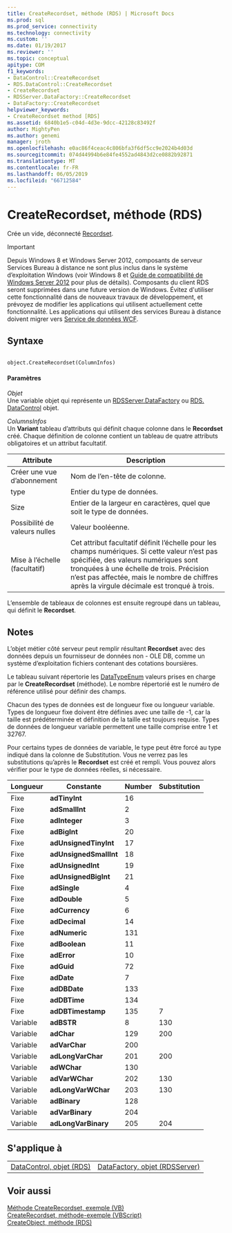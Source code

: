 ```yaml
---
title: CreateRecordset, méthode (RDS) | Microsoft Docs
ms.prod: sql
ms.prod_service: connectivity
ms.technology: connectivity
ms.custom: ''
ms.date: 01/19/2017
ms.reviewer: ''
ms.topic: conceptual
apitype: COM
f1_keywords:
- DataControl::CreateRecordset
- RDS.DataControl::CreateRecordset
- CreateRecordset
- RDSServer.DataFactory::CreateRecordset
- DataFactory::CreateRecordset
helpviewer_keywords:
- CreateRecordset method [RDS]
ms.assetid: 6840b1e5-c04d-4d3e-9dcc-42128c83492f
author: MightyPen
ms.author: genemi
manager: jroth
ms.openlocfilehash: e0ac86f4ceac4c806bfa3f6df5cc9e2024b4d03d
ms.sourcegitcommit: 074d44994b6e84fe4552ad4843d2ce0882b92871
ms.translationtype: MT
ms.contentlocale: fr-FR
ms.lasthandoff: 06/05/2019
ms.locfileid: "66712584"
---
```

# <a name="createrecordset-method-rds"></a>CreateRecordset, méthode (RDS)
Crée un vide, déconnecté [Recordset](../../../ado/reference/ado-api/recordset-object-ado.md).  
  
> [!IMPORTANT]
>  Depuis Windows 8 et Windows Server 2012, composants de serveur Services Bureau à distance ne sont plus inclus dans le système d’exploitation Windows (voir Windows 8 et [Guide de compatibilité de Windows Server 2012](https://www.microsoft.com/download/details.aspx?id=27416) pour plus de détails). Composants du client RDS seront supprimées dans une future version de Windows. Évitez d'utiliser cette fonctionnalité dans de nouveaux travaux de développement, et prévoyez de modifier les applications qui utilisent actuellement cette fonctionnalité. Les applications qui utilisent des services Bureau à distance doivent migrer vers [Service de données WCF](https://go.microsoft.com/fwlink/?LinkId=199565).  
  
## <a name="syntax"></a>Syntaxe  
  
```  
  
object.CreateRecordset(ColumnInfos)  
```  
  
#### <a name="parameters"></a>Paramètres  
 *Objet*  
 Une variable objet qui représente un [RDSServer.DataFactory](../../../ado/reference/rds-api/datafactory-object-rdsserver.md) ou [RDS. DataControl](../../../ado/reference/rds-api/datacontrol-object-rds.md) objet.  
  
 *ColumnsInfos*  
 Un **Variant** tableau d’attributs qui définit chaque colonne dans le **Recordset** créé. Chaque définition de colonne contient un tableau de quatre attributs obligatoires et un attribut facultatif.  
  
|Attribute|Description|  
|---------------|-----------------|  
|Créer une vue d’abonnement|Nom de l’en-tête de colonne.|  
|type|Entier du type de données.|  
|Size|Entier de la largeur en caractères, quel que soit le type de données.|  
|Possibilité de valeurs nulles|Valeur booléenne.|  
|Mise à l’échelle (facultatif)|Cet attribut facultatif définit l’échelle pour les champs numériques. Si cette valeur n’est pas spécifiée, des valeurs numériques sont tronquées à une échelle de trois. Précision n’est pas affectée, mais le nombre de chiffres après la virgule décimale est tronqué à trois.|  
  
 L’ensemble de tableaux de colonnes est ensuite regroupé dans un tableau, qui définit le **Recordset**.  
  
## <a name="remarks"></a>Notes  
 L’objet métier côté serveur peut remplir résultant **Recordset** avec des données depuis un fournisseur de données non - OLE DB, comme un système d’exploitation fichiers contenant des cotations boursières.  
  
 Le tableau suivant répertorie les [DataTypeEnum](../../../ado/reference/ado-api/datatypeenum.md) valeurs prises en charge par le **CreateRecordset** (méthode). Le nombre répertorié est le numéro de référence utilisé pour définir des champs.  
  
 Chacun des types de données est de longueur fixe ou longueur variable. Types de longueur fixe doivent être définies avec une taille de -1, car la taille est prédéterminée et définition de la taille est toujours requise. Types de données de longueur variable permettent une taille comprise entre 1 et 32767.  
  
 Pour certains types de données de variable, le type peut être forcé au type indiqué dans la colonne de Substitution. Vous ne verrez pas les substitutions qu’après le **Recordset** est créé et rempli. Vous pouvez alors vérifier pour le type de données réelles, si nécessaire.  
  
|Longueur|Constante|Number|Substitution|  
|------------|--------------|------------|------------------|  
|Fixe|**adTinyInt**|16||  
|Fixe|**adSmallInt**|2||  
|Fixe|**adInteger**|3||  
|Fixe|**adBigInt**|20||  
|Fixe|**adUnsignedTinyInt**|17||  
|Fixe|**adUnsignedSmallInt**|18||  
|Fixe|**adUnsignedInt**|19||  
|Fixe|**adUnsignedBigInt**|21||  
|Fixe|**adSingle**|4||  
|Fixe|**adDouble**|5||  
|Fixe|**adCurrency**|6||  
|Fixe|**adDecimal**|14||  
|Fixe|**adNumeric**|131||  
|Fixe|**adBoolean**|11||  
|Fixe|**adError**|10||  
|Fixe|**adGuid**|72||  
|Fixe|**adDate**|7||  
|Fixe|**adDBDate**|133||  
|Fixe|**adDBTime**|134||  
|Fixe|**adDBTimestamp**|135|7|  
|Variable|**adBSTR**|8|130|  
|Variable|**adChar**|129|200|  
|Variable|**adVarChar**|200||  
|Variable|**adLongVarChar**|201|200|  
|Variable|**adWChar**|130||  
|Variable|**adVarWChar**|202|130|  
|Variable|**adLongVarWChar**|203|130|  
|Variable|**adBinary**|128||  
|Variable|**adVarBinary**|204||  
|Variable|**adLongVarBinary**|205|204|  
  
## <a name="applies-to"></a>S'applique à  
  
|||  
|-|-|  
|[DataControl, objet (RDS)](../../../ado/reference/rds-api/datacontrol-object-rds.md)|[DataFactory, objet (RDSServer)](../../../ado/reference/rds-api/datafactory-object-rdsserver.md)|  
  
## <a name="see-also"></a>Voir aussi  
 [Méthode CreateRecordset, exemple (VB)](../../../ado/reference/ado-api/createrecordset-method-example-vb.md)   
 [CreateRecordset, méthode-exemple (VBScript)](../../../ado/reference/rds-api/createrecordset-method-example-vbscript.md)   
 [CreateObject, méthode (RDS)](../../../ado/reference/rds-api/createobject-method-rds.md)



